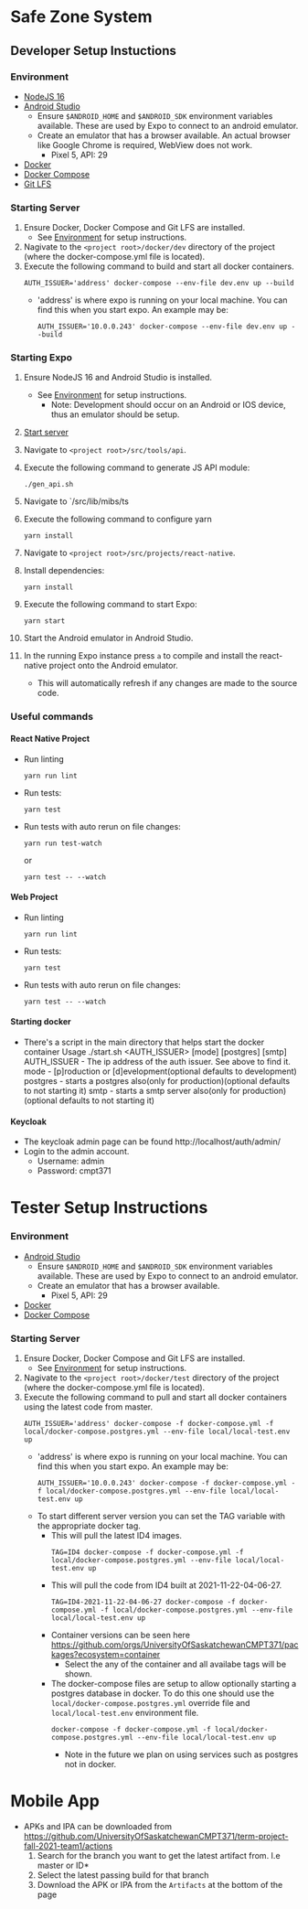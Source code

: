 # Safe Zone System

## Developer Setup Instuctions
### Environment
* [NodeJS 16](https://nodejs.org/en/)
* [Android Studio](https://developer.android.com/studio/install)
  * Ensure `$ANDROID_HOME` and `$ANDROID_SDK` environment variables available. These are used by Expo to connect to an android emulator.
  * Create an emulator that has a browser available. An actual browser like Google Chrome is required, WebView does not work.
    * Pixel 5, API: 29 
* [Docker](https://docs.docker.com/get-docker/)
* [Docker Compose](https://docs.docker.com/compose/install/)
* [Git LFS](https://git-lfs.github.com/)

### Starting Server
1. Ensure Docker, Docker Compose and Git LFS are installed. 
    * See [Environment](#Environment-1) for setup instructions.
2. Nagivate to the `<project root>/docker/dev` directory of the project (where the docker-compose.yml file is located).
3. Execute the following command to build and start all docker containers.
    ```
    AUTH_ISSUER='address' docker-compose --env-file dev.env up --build
    ```
    * 'address' is where  expo is running on your local machine. You can find this when you start expo. An example may be:
       ```
       AUTH_ISSUER='10.0.0.243' docker-compose --env-file dev.env up --build
       ```

### Starting Expo
1. Ensure NodeJS 16 and Android Studio is installed. 
    * See [Environment](#Environment-1) for setup instructions.
      * Note: Development should occur on an Android or IOS device, thus an emulator should be setup.

2. [Start server](#Starting-Server)
3. Navigate to `<project root>/src/tools/api`.
4. Execute the following command to generate JS API module:
    ```
    ./gen_api.sh
    ```
5. Navigate to `<project root>/src/lib/mibs/ts
6. Execute the following command to configure yarn
    ```
    yarn install
    ```
7. Navigate to `<project root>/src/projects/react-native`.
8. Install dependencies:
    ```
    yarn install
    ```
9. Execute the following command to start Expo:
    ```
    yarn start
    ```
10. Start the Android emulator in Android Studio.
11. In the running Expo instance press `a` to compile and install the react-native project onto the Android emulator.
    * This will automatically refresh if any changes are made to the source code.

### Useful commands
#### React Native Project
* Run linting
  ```
  yarn run lint
  ```
* Run tests:
  ```
  yarn test
  ```
* Run tests with auto rerun on file changes:
  ```
  yarn run test-watch 
  ```
  or 
  ```
  yarn test -- --watch
  ```

#### Web Project
* Run linting
  ```
  yarn run lint
  ```
* Run tests:
  ```
  yarn test
  ```
* Run tests with auto rerun on file changes:
  ```
  yarn test -- --watch
  ```

#### Starting docker
* There's a script in the main directory that helps start the docker container
Usage ./start.sh <AUTH_ISSUER> [mode] [postgres] [smtp]
AUTH_ISSUER - The ip address of the auth issuer. See above to find it.
mode - [p]roduction or [d]evelopment(optional defaults to development)
postgres - starts a postgres also(only for production)(optional defaults to not starting it)
smtp - starts a smtp server also(only for production)(optional defaults to not starting it)


#### Keycloak
* The keycloak admin page can be found http://localhost/auth/admin/
* Login to the admin account.
  * Username: admin
  * Password: cmpt371



# Tester Setup Instructions

### Environment
* [Android Studio](https://developer.android.com/studio/install)
  * Ensure `$ANDROID_HOME` and `$ANDROID_SDK` environment variables available. These are used by Expo to connect to an android emulator.
  * Create an emulator that has a browser available.
    * Pixel 5, API: 29 
* [Docker](https://docs.docker.com/get-docker/)
* [Docker Compose](https://docs.docker.com/compose/install/)
### Starting Server
1. Ensure Docker, Docker Compose and Git LFS are installed. 
    * See [Environment](#Environment-2) for setup instructions.
2. Nagivate to the `<project root>/docker/test` directory of the project (where the docker-compose.yml file is located).
3. Execute the following command to pull and start all docker containers using the latest code from master.
    ```
    AUTH_ISSUER='address' docker-compose -f docker-compose.yml -f local/docker-compose.postgres.yml --env-file local/local-test.env up 
    ```
    * 'address' is where  expo is running on your local machine. You can find this when you start expo. An example may be:
       ```
       AUTH_ISSUER='10.0.0.243' docker-compose -f docker-compose.yml -f local/docker-compose.postgres.yml --env-file local/local-test.env up 
       ```
    * To start different server version you can set the TAG variable with the appropriate docker tag.
      * This will pull the latest ID4 images. 
        ```
        TAG=ID4 docker-compose -f docker-compose.yml -f local/docker-compose.postgres.yml --env-file local/local-test.env up
        ```
      * This will pull the code from ID4 built at 2021-11-22-04-06-27. 
        ```
        TAG=ID4-2021-11-22-04-06-27 docker-compose -f docker-compose.yml -f local/docker-compose.postgres.yml --env-file local/local-test.env up
        ```
      * Container versions can be seen here https://github.com/orgs/UniversityOfSaskatchewanCMPT371/packages?ecosystem=container
        * Select the any of the container and all availabe tags will be shown. 
      * The docker-compose files are setup to allow optionally starting a postgres database in docker. To do this one should use the `local/docker-compose.postgres.yml` override file and `local/local-test.env` environment file.
          ```
          docker-compose -f docker-compose.yml -f local/docker-compose.postgres.yml --env-file local/local-test.env up
          ```
        * Note in the future we plan on using services such as postgres not in docker.

# Mobile App
* APKs and IPA can be downloaded from https://github.com/UniversityOfSaskatchewanCMPT371/term-project-fall-2021-team1/actions
  1. Search for the branch you want to get the latest artifact from. I.e master or ID*
  2. Select the latest passing build for that branch
  3. Download the APK or IPA from the `Artifacts` at the bottom of the page
